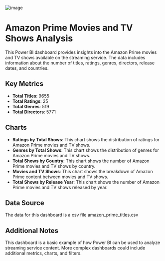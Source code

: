 ![image](https://github.com/matrix-09/power-BI/assets/129373323/71d8bbc4-76ee-43c0-9ebd-8207444f3ad5)

# Amazon Prime Movies and TV Shows Analysis

This Power BI dashboard provides insights into the Amazon Prime movies and TV shows available on the streaming service. The data includes information about the number of titles, ratings, genres, directors, release dates, and countries.

## Key Metrics

- **Total Titles**: 9655
- **Total Ratings**: 25
- **Total Genres**: 519
- **Total Directors**: 5771

## Charts

- **Ratings by Total Shows**: This chart shows the distribution of ratings for Amazon Prime movies and TV shows.
- **Genres by Total Shows**: This chart shows the distribution of genres for Amazon Prime movies and TV shows.
- **Total Shows by Country**: This chart shows the number of Amazon Prime movies and TV shows by country.
- **Movies and TV Shows**: This chart shows the breakdown of Amazon Prime content between movies and TV shows.
- **Total Shows by Release Year**: This chart shows the number of Amazon Prime movies and TV shows released by year.

## Data Source

The data for this dashboard is a csv file amazon_prime_titles.csv

## Additional Notes

This dashboard is a basic example of how Power BI can be used to analyze streaming service content. More complex dashboards could include additional metrics, charts, and filters.
